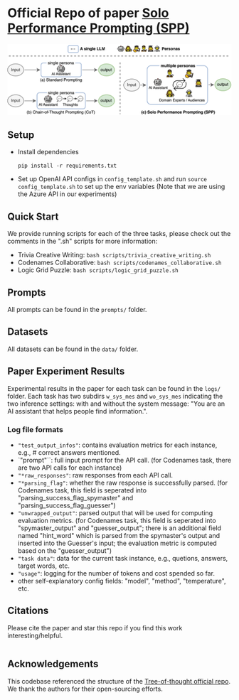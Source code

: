 # Official Repo of paper [Solo Performance Prompting (SPP)](https://arxiv.org/abs/2307.05300)

![Illustration of Solo Performance Prompting](asset/teaser_figure_horizontal_png.png) 

## Setup
- Install dependencies
    ```
    pip install -r requirements.txt
    ```
- Set up OpenAI API configs in `config_template.sh` and run `source config_template.sh` to set up the env variables (Note that we are using the Azure API in our experiments)

## Quick Start
We provide running scripts for each of the three tasks, please check out the comments in the ".sh" scripts for more information: 
- Trivia Creative Writing: `bash scripts/trivia_creative_writing.sh`
- Codenames Collaborative: `bash scripts/codenames_collaborative.sh`
- Logic Grid Puzzle: `bash scripts/logic_grid_puzzle.sh`

## Prompts
All prompts can be found in the `prompts/` folder. 

## Datasets
All datasets can be found in the `data/` folder.

## Paper Experiment Results
Experimental results in the paper for each task can be found in the `logs/` folder. Each task has two subdirs `w_sys_mes` and `wo_sys_mes` indicating the two inference settings: with and without the system message: "You are an AI assistant that helps people find information.".

### Log file formats

- `"test_output_infos"`: contains evaluation metrics for each instance, e.g., # correct answers mentioned.
- `"prompt"``: full input prompt for the API call. (for Codenames task, there are two API calls for each instance)
- `"*raw_responses"`: raw responses from each API call. 
- `"*parsing_flag"`: whether the raw response is successfully parsed. (for Codenames task, this field is seperated into "parsing_success_flag_spymaster" and "parsing_success_flag_guesser")
- `"unwrapped_output"`: parsed output that will be used for computing evaluation metrics. (for Codenames task, this field is seperated into "spymaster_output" and "guesser_output"; there is an additional field named "hint_word" which is parsed from the spymaster's output and inserted into the Guesser's input; the evaluation metric is computed based on the "guesser_output")
- `"task data"`: data for the current task instance, e.g., quetions, answers, target words, etc.
- `"usage"`: logging for the number of tokens and cost spended so far.
- other self-explanatory config fields: "model", "method", "temperature", etc.

## Citations
Please cite the paper and star this repo if you find this work interesting/helpful.
```
```

## Acknowledgements
This codebase referenced the structure of the [Tree-of-thought official repo](https://github.com/princeton-nlp/tree-of-thought-llm). We thank the authors for their open-sourcing efforts.

